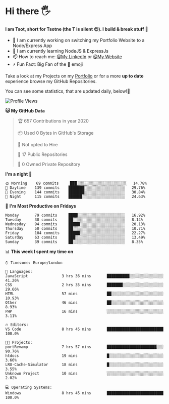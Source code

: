 # Hi there :raised_hand_with_fingers_splayed:
#### I am Tsot, short for Tsotne (the T is silent :wink:). I build & break stuff :space_invader:
- :telescope: I am currently working on switching my Portfolio Website to a Node/Express App
- :seedling: I am currently learning NodeJS & ExpressJs
- :mailbox: How to reach me: [@My LinkedIn](https://www.linkedin.com/in/tsotne-gvadzabia/) or [@My Website](https://tsotnegvadzabia.me/contact)
- :zap: Fun Fact: Big Fan of the :space_invader: emoji

Take a look at my Projects on my [Portfolio](https://tsotnegvadzabia.me/) or for a more **up to date** experience browse my GitHub Repositories.

You can see some statistics, that are updated daily, below!:space_invader:
<!--START_SECTION:waka-->
![Profile Views](http://img.shields.io/badge/Profile%20Views-57-blue)

**🐱 My GitHub Data** 

> 🏆 657 Contributions in year 2020
 > 
> 📦 Used 0 Bytes in GitHub's Storage 
 > 
> 🚫 Not opted to Hire
 > 
> 📜 17 Public Repositories 
 > 
> 🔑 0 Owned Private Repository 
 > 
**I'm a night 🦉** 

```text
🌞 Morning    69 commits     ███░░░░░░░░░░░░░░░░░░░░░░   14.78% 
🌆 Daytime    139 commits    ███████░░░░░░░░░░░░░░░░░░   29.76% 
🌃 Evening    144 commits    ███████░░░░░░░░░░░░░░░░░░   30.84% 
🌙 Night      115 commits    ██████░░░░░░░░░░░░░░░░░░░   24.63%

```
📅 **I'm Most Productive on Fridays** 

```text
Monday       79 commits     ████░░░░░░░░░░░░░░░░░░░░░   16.92% 
Tuesday      38 commits     ██░░░░░░░░░░░░░░░░░░░░░░░   8.14% 
Wednesday    94 commits     █████░░░░░░░░░░░░░░░░░░░░   20.13% 
Thursday     50 commits     ██░░░░░░░░░░░░░░░░░░░░░░░   10.71% 
Friday       104 commits    █████░░░░░░░░░░░░░░░░░░░░   22.27% 
Saturday     63 commits     ███░░░░░░░░░░░░░░░░░░░░░░   13.49% 
Sunday       39 commits     ██░░░░░░░░░░░░░░░░░░░░░░░   8.35%

```


📊 **This week I spent my time on** 

```text
⌚︎ Timezone: Europe/London

💬 Languages: 
JavaScript               3 hrs 36 mins       ██████████░░░░░░░░░░░░░░░   41.26% 
CSS                      2 hrs 35 mins       ███████░░░░░░░░░░░░░░░░░░   29.66% 
HTML                     57 mins             ██░░░░░░░░░░░░░░░░░░░░░░░   10.93% 
Other                    46 mins             ██░░░░░░░░░░░░░░░░░░░░░░░   8.93% 
PHP                      16 mins             ░░░░░░░░░░░░░░░░░░░░░░░░░   3.11%

🔥 Editors: 
VS Code                  8 hrs 45 mins       █████████████████████████   100.0%

🐱‍💻 Projects: 
portRevamp               7 hrs 57 mins       ██████████████████████░░░   90.76% 
htdocs                   19 mins             █░░░░░░░░░░░░░░░░░░░░░░░░   3.66% 
LRU-Cache-Simulator      18 mins             █░░░░░░░░░░░░░░░░░░░░░░░░   3.55% 
Unknown Project          10 mins             ░░░░░░░░░░░░░░░░░░░░░░░░░   2.02%

💻 Operating Systems: 
Windows                  8 hrs 45 mins       █████████████████████████   100.0%

```


<!--END_SECTION:waka-->
